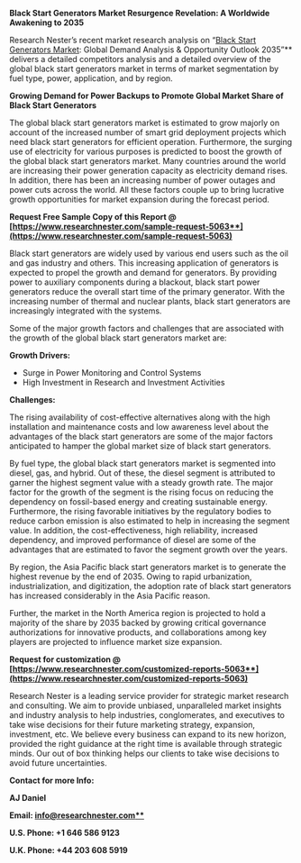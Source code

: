 ﻿**Black Start Generators Market Resurgence Revelation: A Worldwide Awakening to 2035**

Research Nester’s recent market research analysis on “[Black Start Generators Market](https://www.researchnester.com/reports/black-start-generator-market/5063): Global Demand Analysis & Opportunity Outlook 2035”** delivers a detailed competitors analysis and a detailed overview of the global black start generators market in terms of market segmentation by fuel type, power, application, and by region. 

**Growing Demand for Power Backups to Promote Global Market Share of Black Start Generators**

The global black start generators market is estimated to grow majorly on account of the increased number of smart grid deployment projects which need black start generators for efficient operation. Furthermore, the surging use of electricity for various purposes is predicted to boost the growth of the global black start generators market. Many countries around the world are increasing their power generation capacity as electricity demand rises. In addition, there has been an increasing number of power outages and power cuts across the world. All these factors couple up to bring lucrative growth opportunities for market expansion during the forecast period.

**Request Free Sample Copy of this Report @ [https://www.researchnester.com/sample-request-5063**](https://www.researchnester.com/sample-request-5063)**

Black start generators are widely used by various end users such as the oil and gas industry and others. This increasing application of generators is expected to propel the growth and demand for generators. By providing power to auxiliary components during a blackout, black start power generators reduce the overall start time of the primary generator. With the increasing number of thermal and nuclear plants, black start generators are increasingly integrated with the systems.

Some of the major growth factors and challenges that are associated with the growth of the global black start generators market are:

**Growth Drivers:**

- Surge in Power Monitoring and Control Systems
- High Investment in Research and Investment Activities

**Challenges:**

The rising availability of cost-effective alternatives along with the high installation and maintenance costs and low awareness level about the advantages of the black start generators are some of the major factors anticipated to hamper the global market size of black start generators.

By fuel type, the global black start generators market is segmented into diesel, gas, and hybrid. Out of these, the diesel segment is attributed to garner the highest segment value with a steady growth rate. The major factor for the growth of the segment is the rising focus on reducing the dependency on fossil-based energy and creating sustainable energy. Furthermore, the rising favorable initiatives by the regulatory bodies to reduce carbon emission is also estimated to help in increasing the segment value. In addition, the cost-effectiveness, high reliability, increased dependency, and improved performance of diesel are some of the advantages that are estimated to favor the segment growth over the years.

By region, the Asia Pacific black start generators market is to generate the highest revenue by the end of 2035. Owing to rapid urbanization, industrialization, and digitization, the adoption rate of black start generators has increased considerably in the Asia Pacific reason. 

Further, the market in the North America region is projected to hold a majority of the share by 2035 backed by growing critical governance authorizations for innovative products, and collaborations among key players are projected to influence market size expansion.

**Request for customization @ [https://www.researchnester.com/customized-reports-5063**](https://www.researchnester.com/customized-reports-5063)**

Research Nester is a leading service provider for strategic market research and consulting. We aim to provide unbiased, unparalleled market insights and industry analysis to help industries, conglomerates, and executives to take wise decisions for their future marketing strategy, expansion, investment, etc. We believe every business can expand to its new horizon, provided the right guidance at the right time is available through strategic minds. Our out of box thinking helps our clients to take wise decisions to avoid future uncertainties.

**Contact for more Info:**

**AJ Daniel**

**Email: [info@researchnester.com**](mailto:info@researchnester.com)**

**U.S. Phone: +1 646 586 9123** 

**U.K. Phone: +44 203 608 5919**
